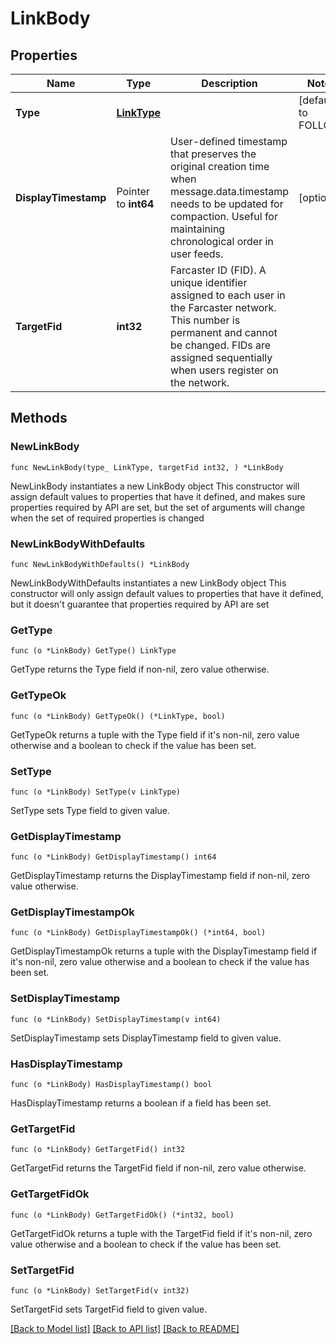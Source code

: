 # LinkBody

## Properties

Name | Type | Description | Notes
------------ | ------------- | ------------- | -------------
**Type** | [**LinkType**](LinkType.md) |  | [default to FOLLOW]
**DisplayTimestamp** | Pointer to **int64** | User-defined timestamp that preserves the original creation time when message.data.timestamp needs to be updated for compaction. Useful for maintaining chronological order in user feeds. | [optional] 
**TargetFid** | **int32** | Farcaster ID (FID). A unique identifier assigned to each user in the Farcaster network. This number is permanent and cannot be changed. FIDs are assigned sequentially when users register on the network.  | 

## Methods

### NewLinkBody

`func NewLinkBody(type_ LinkType, targetFid int32, ) *LinkBody`

NewLinkBody instantiates a new LinkBody object
This constructor will assign default values to properties that have it defined,
and makes sure properties required by API are set, but the set of arguments
will change when the set of required properties is changed

### NewLinkBodyWithDefaults

`func NewLinkBodyWithDefaults() *LinkBody`

NewLinkBodyWithDefaults instantiates a new LinkBody object
This constructor will only assign default values to properties that have it defined,
but it doesn't guarantee that properties required by API are set

### GetType

`func (o *LinkBody) GetType() LinkType`

GetType returns the Type field if non-nil, zero value otherwise.

### GetTypeOk

`func (o *LinkBody) GetTypeOk() (*LinkType, bool)`

GetTypeOk returns a tuple with the Type field if it's non-nil, zero value otherwise
and a boolean to check if the value has been set.

### SetType

`func (o *LinkBody) SetType(v LinkType)`

SetType sets Type field to given value.


### GetDisplayTimestamp

`func (o *LinkBody) GetDisplayTimestamp() int64`

GetDisplayTimestamp returns the DisplayTimestamp field if non-nil, zero value otherwise.

### GetDisplayTimestampOk

`func (o *LinkBody) GetDisplayTimestampOk() (*int64, bool)`

GetDisplayTimestampOk returns a tuple with the DisplayTimestamp field if it's non-nil, zero value otherwise
and a boolean to check if the value has been set.

### SetDisplayTimestamp

`func (o *LinkBody) SetDisplayTimestamp(v int64)`

SetDisplayTimestamp sets DisplayTimestamp field to given value.

### HasDisplayTimestamp

`func (o *LinkBody) HasDisplayTimestamp() bool`

HasDisplayTimestamp returns a boolean if a field has been set.

### GetTargetFid

`func (o *LinkBody) GetTargetFid() int32`

GetTargetFid returns the TargetFid field if non-nil, zero value otherwise.

### GetTargetFidOk

`func (o *LinkBody) GetTargetFidOk() (*int32, bool)`

GetTargetFidOk returns a tuple with the TargetFid field if it's non-nil, zero value otherwise
and a boolean to check if the value has been set.

### SetTargetFid

`func (o *LinkBody) SetTargetFid(v int32)`

SetTargetFid sets TargetFid field to given value.



[[Back to Model list]](../README.md#documentation-for-models) [[Back to API list]](../README.md#documentation-for-api-endpoints) [[Back to README]](../README.md)


